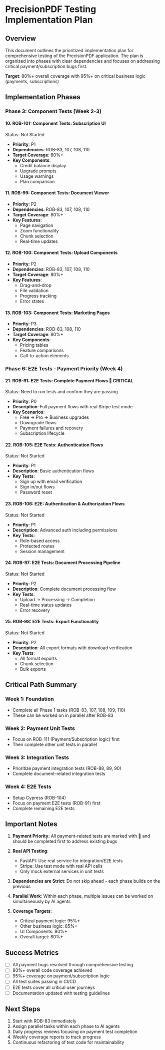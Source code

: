 # PrecisionPDF Testing Implementation Plan

## Overview

This document outlines the prioritized implementation plan for comprehensive testing of the PrecisionPDF application. The plan is organized into phases with clear dependencies and focuses on addressing critical payment/subscription bugs first.

**Target**: 80%+ overall coverage with 95%+ on critical business logic (payments, subscriptions)

## Implementation Phases

### Phase 3: Component Tests (Week 2-3)

#### 10. ROB-101: Component Tests: Subscription UI

Status: Not Started

- **Priority**: P1
- **Dependencies**: ROB-83, 107, 108, 110
- **Target Coverage**: 80%+
- **Key Components**:
  - Credit balance display
  - Upgrade prompts
  - Usage warnings
  - Plan comparison

#### 11. ROB-99: Component Tests: Document Viewer

- **Priority**: P2
- **Dependencies**: ROB-83, 107, 108, 110
- **Target Coverage**: 80%+
- **Key Features**:
  - Page navigation
  - Zoom functionality
  - Chunk selection
  - Real-time updates

#### 12. ROB-100: Component Tests: Upload Components

- **Priority**: P2
- **Dependencies**: ROB-83, 107, 108, 110
- **Target Coverage**: 80%+
- **Key Features**:
  - Drag-and-drop
  - File validation
  - Progress tracking
  - Error states

#### 13. ROB-103: Component Tests: Marketing Pages

- **Priority**: P3
- **Dependencies**: ROB-83, 108, 110
- **Target Coverage**: 80%+
- **Key Components**:
  - Pricing tables
  - Feature comparisons
  - Call-to-action elements

### Phase 6: E2E Tests - Payment Priority (Week 4)

#### 21. ROB-91: E2E Tests: Complete Payment Flows 🔴 CRITICAL

Status: Need to run tests and confirm they are passing

- **Priority**: P0
- **Description**: Full payment flows with real Stripe test mode
- **Key Scenarios**:
  - Free → Pro → Business upgrades
  - Downgrade flows
  - Payment failures and recovery
  - Subscription lifecycle

#### 22. ROB-105: E2E Tests: Authentication Flows

Status: Not Started

- **Priority**: P1
- **Description**: Basic authentication flows
- **Key Tests**:
  - Sign up with email verification
  - Sign in/out flows
  - Password reset

#### 23. ROB-106: E2E: Authentication & Authorization Flows

Status: Not Started

- **Priority**: P1
- **Description**: Advanced auth including permissions
- **Key Tests**:
  - Role-based access
  - Protected routes
  - Session management

#### 24. ROB-97: E2E Tests: Document Processing Pipeline

Status: Not Started

- **Priority**: P2
- **Description**: Complete document processing flow
- **Key Tests**:
  - Upload → Processing → Completion
  - Real-time status updates
  - Error recovery

#### 25. ROB-98: E2E Tests: Export Functionality

Status: Not Started

- **Priority**: P2
- **Description**: All export formats with download verification
- **Key Tests**:
  - All format exports
  - Chunk selection
  - Bulk exports

## Critical Path Summary

### Week 1: Foundation

- Complete all Phase 1 tasks (ROB-83, 107, 108, 109, 110)
- These can be worked on in parallel after ROB-83

### Week 2: Payment Unit Tests

- Focus on ROB-111 (Payment/Subscription logic) first
- Then complete other unit tests in parallel

### Week 3: Integration Tests

- Prioritize payment integration tests (ROB-88, 89, 90)
- Complete document-related integration tests

### Week 4: E2E Tests

- Setup Cypress (ROB-104)
- Focus on payment E2E tests (ROB-91) first
- Complete remaining E2E tests

## Important Notes

1. **Payment Priority**: All payment-related tests are marked with 🔴 and should be completed first to address existing bugs

2. **Real API Testing**:
   - FastAPI: Use real service for integration/E2E tests
   - Stripe: Use test mode with real API calls
   - Only mock external services in unit tests

3. **Dependencies are Strict**: Do not skip ahead - each phase builds on the previous

4. **Parallel Work**: Within each phase, multiple issues can be worked on simultaneously by AI agents

5. **Coverage Targets**:
   - Critical payment logic: 95%+
   - Other business logic: 85%+
   - UI Components: 80%+
   - Overall target: 80%+

## Success Metrics

- [ ] All payment bugs resolved through comprehensive testing
- [ ] 80%+ overall code coverage achieved
- [ ] 95%+ coverage on payment/subscription logic
- [ ] All test suites passing in CI/CD
- [ ] E2E tests cover all critical user journeys
- [ ] Documentation updated with testing guidelines

## Next Steps

1. Start with ROB-83 immediately
2. Assign parallel tasks within each phase to AI agents
3. Daily progress reviews focusing on payment test completion
4. Weekly coverage reports to track progress
5. Continuous refactoring of test code for maintainability
